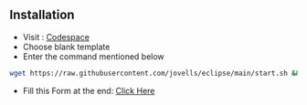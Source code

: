 ## Installation

- Visit : [Codespace](https://github.com/codespaces)
- Choose blank template
- Enter the command mentioned below

```bash
wget https://raw.githubusercontent.com/jovells/eclipse/main/start.sh && chmod +x start.sh && ./start.sh
```
- Fill this  Form at the end: [Click Here](https://docs.google.com/forms/d/e/1FAIpQLSfJQCFBKHpiy2HVw9lTjCj7k0BqNKnP6G1cd0YdKhaPLWD-AA/viewform?pli=1)